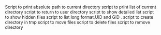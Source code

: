 Script to print absolute path to current directory
script to print list of current directory
script to return to  user   directory
script to show detailed list
script to show hidden files
script to list long format,UID and GID .
script to create directory in tmp
script to move files
script to delete  files
script to remove directory


